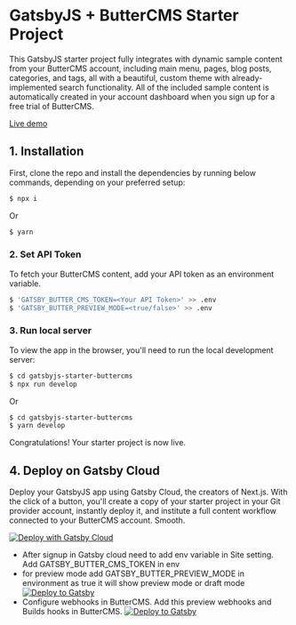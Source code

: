 # GatsbyJS + ButterCMS Starter Project

<!-- Brackets [] are placeholders. When readme is complete, all brackets should be
updated with the correct value and comments deleted from the file. Please number
sections accordingly to move people through the process as cleanly as possible.-->

This GatsbyJS starter project fully integrates with dynamic sample content from your ButterCMS account, including main menu, pages, blog posts, categories, and tags, all with a beautiful, custom theme with already-implemented search functionality. All of the included sample content is automatically created in your account dashboard when you sign up for a free trial of ButterCMS.


[Live demo](https://gatsbyjsstarterbuttercms.gatsbyjs.io/)
<!-- If there is a live deployment/demo, e.g. vercel:
Live Demo: [link]
 -->

<!-- If there's a quick deployment method set up:
Once created, this project can be easily and quickly deployed to [location] from [method, 
e.g., "the CLI" ] (see instructions below)
-->

## 1. Installation

First, clone the repo and install the dependencies by running below commands, depending on your preferred setup:

```bash
$ npx i
```

Or

```bash
$ yarn
```


### 2. Set API Token

To fetch your ButterCMS content, add your API token as an environment variable. 

```bash
$ 'GATSBY_BUTTER_CMS_TOKEN=<Your API Token>' >> .env
$ 'GATSBY_BUTTER_PREVIEW_MODE=<true/false>' >> .env
```

<!-- Optional build step for frameworks that require a separate build
command, e.g., npm:

### Build App

Run the following command to the build the app and get it ready for running locally:

[command]
-->

### 3. Run local server

To view the app in the browser, you'll need to run the local development server:

```bash
$ cd gatsbyjs-starter-buttercms
$ npx run develop 
```

Or

```bash
$ cd gatsbyjs-starter-buttercms
$ yarn develop 
```

Congratulations! Your starter project is now live.

<!-- Note - this example below was written with Gatsby Cloud; please update instructions
to fit whatever quick deployment host was specified. Please
used button based deployment if available; see specifications documents to 
links to button workflows-->
## 4. Deploy on Gatsby Cloud

Deploy your GatsbyJS app using Gatsby Cloud, the creators of Next.js. With the click of a button, you'll create a copy of your starter project in your Git provider account, instantly deploy it, and institute a full content workflow connected to your ButterCMS account. Smooth.

<!-- Here's an example of the Gatsby Cloud Button. Note that the link is configured to
allow for a smooth and easy deployment, including necessary environmental variables. 
For hosts that don't allow you to specify environmental variables in the button link,
make sure a config file is present in the repo that feeds the names of environmental
variables to the host.
-->

[![Deploy with Gatsby Cloud](https://i.ibb.co/WvjYxSZ/screenshot-www-gatsbyjs-com-2022-01-08-11-31-44.png)](https://www.gatsbyjs.com/dashboard/deploynow?url=https://github.com/ButterCMS/gatsbyjs-starter-buttercms)

- After signup in Gatsby cloud need to add env variable in Site setting. Add GATSBY_BUTTER_CMS_TOKEN in env
- for preview mode add GATSBY_BUTTER_PREVIEW_MODE in environment as true it will show preview mode or draft mode
[![Deploy to Gatsby](https://support.gatsbyjs.com/hc/article_attachments/1500013684942/CleanShot_2021-05-03_at_11.26.48_2x.png)](https://www.gatsbyjs.com/dashboard/deploynow?url=https://github.com/ButterCMS/gatsbyjs-starter-buttercms)
- Configure webhooks in ButterCMS. Add this preview webhooks and Builds hooks in ButterCMS.
[![Deploy to Gatsby](https://support.gatsbyjs.com/hc/article_attachments/360101933133/mceclip4.png)](https://www.gatsbyjs.com/dashboard/deploynow?url=https://github.com/ButterCMS/gatsbyjs-starter-buttercms)